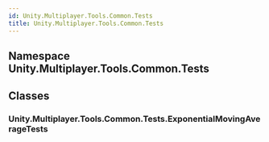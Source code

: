```yaml
---  
id: Unity.Multiplayer.Tools.Common.Tests  
title: Unity.Multiplayer.Tools.Common.Tests  
---
```


## Namespace Unity.Multiplayer.Tools.Common.Tests

<div class="markdown level0 summary">

</div>

<div class="markdown level0 conceptual">

</div>

<div class="markdown level0 remarks">

</div>

## Classes

### Unity.Multiplayer.Tools.Common.Tests.ExponentialMovingAverageTests

<div class="section">

</div>
